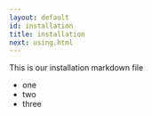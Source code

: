 ```yaml
---
layout: default
id: installation
title: installation
next: using.html
---
```


This is our installation markdown file

- one
- two
- three
